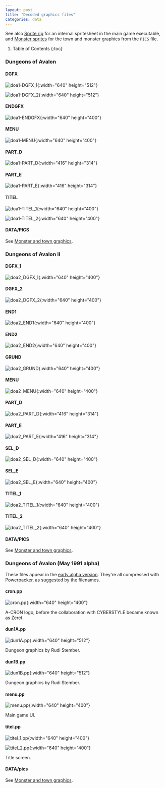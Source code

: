 ```yaml
---
layout: post
title: "Decoded graphics files"
categories: data
---
```


See also [Sprite rip](../data/sprite-rip.html) for an internal spritesheet in the
main game executable, and
[Monster sprites](../data/monster-sprites.html) for the town and monster graphics
from the `PICS` file.

1. Table of Contents
{:toc}

### Dungeons of Avalon

#### DGFX

![doa1-DGFX_1](../images/doa1-DGFX_1.png "DGFX_1"){:width="640" height="512"}

![doa1-DGFX_2](../images/doa1-DGFX_2.png "DGFX_2"){:width="640" height="512"}

#### ENDGFX

![doa1-ENDGFX](../images/doa1-ENDGFX.png "ENDGFX"){:width="640" height="400"}

#### MENU

![doa1-MENU](../images/doa1-MENU.png "MENU"){:width="640" height="400"}

#### PART_D

![doa1-PART_D](../images/doa1-PART_D.png "PART_D"){:width="416" height="314"}

#### PART_E

![doa1-PART_E](../images/doa1-PART_E.png "PART_E"){:width="416" height="314"}

#### TITEL

![doa1-TITEL_1](../images/doa1-TITEL_1.png "TITEL_1"){:width="640" height="400"}

![doa1-TITEL_2](../images/doa1-TITEL_2.png "TITEL_2"){:width="640" height="400"}

#### DATA/PICS

See [Monster and town graphics](../data/monster-sprites.html).

### Dungeons of Avalon II

#### DGFX_1

![doa2_DGFX_1](../images/doa2_DGFX_1.png "DGFX_1"){:width="640" height="400"}

#### DGFX_2

![doa2_DGFX_2](../images/doa2_DGFX_2.png "DGFX_2"){:width="640" height="400"}

#### END1

![doa2_END1](../images/doa2_END1.png "END1"){:width="640" height="400"}

#### END2

![doa2_END2](../images/doa2_END2.png "END2"){:width="640" height="400"}

#### GRUND

![doa2_GRUND](../images/doa2_GRUND.png "GRUND"){:width="640" height="400"}

#### MENU

![doa2_MENU](../images/doa2_MENU.png "MENU"){:width="640" height="400"}

#### PART_D

![doa2_PART_D](../images/doa2_PART_D.png "PART_D"){:width="416" height="314"}

#### PART_E

![doa2_PART_E](../images/doa2_PART_E.png "PART_E"){:width="416" height="314"}

#### SEL_D

![doa2_SEL_D](../images/doa2_SEL_D.png "SEL_D"){:width="640" height="400"}

#### SEL_E

![doa2_SEL_E](../images/doa2_SEL_E.png "SEL_E"){:width="640" height="400"}

#### TITEL_1

![doa2_TITEL_1](../images/doa2_TITEL_1.png "TITEL_1"){:width="640" height="400"}

#### TITEL_2

![doa2_TITEL_2](../images/doa2_TITEL_2.png "TITEL_2"){:width="640" height="400"}

#### DATA/PICS

See [Monster and town graphics](../data/monster-sprites.html).

### Dungeons of Avalon (May 1991 alpha)

These files appear in the
[early alpha version](../secrets/early-alpha-version.html).
They're all compressed with Powerpacker, as suggested by the filenames.

#### cron.pp

![cron.pp](../images/doa-alpha-cron.png "cron.pp"){:width="640" height="400"}

A-CRON logo, before the collaboration with CYBERSTYLE became known as Zeret.

#### dun1A.pp

![dun1A.pp](../images/doa-alpha-dun1A.png "dun1A.pp"){:width="640" height="512"}

Dungeon graphics by Rudi Stember.

#### dun1B.pp

![dun1B.pp](../images/doa-alpha-dun1B.png "dun1B.pp"){:width="640" height="512"}

Dungeon graphics by Rudi Stember.

#### menu.pp

![menu.pp](../images/doa-alpha-menu.png "menu.pp"){:width="640" height="400"}

Main game UI.

#### titel.pp

![titel_1.pp](../images/doa-alpha-titel_1.png "titel_1.pp"){:width="640" height="400"}

![titel_2.pp](../images/doa-alpha-titel_2.png "titel_2.pp"){:width="640" height="400"}

Title screen.

#### DATA/pics

See [Monster and town graphics](../data/monster-sprites.html).
